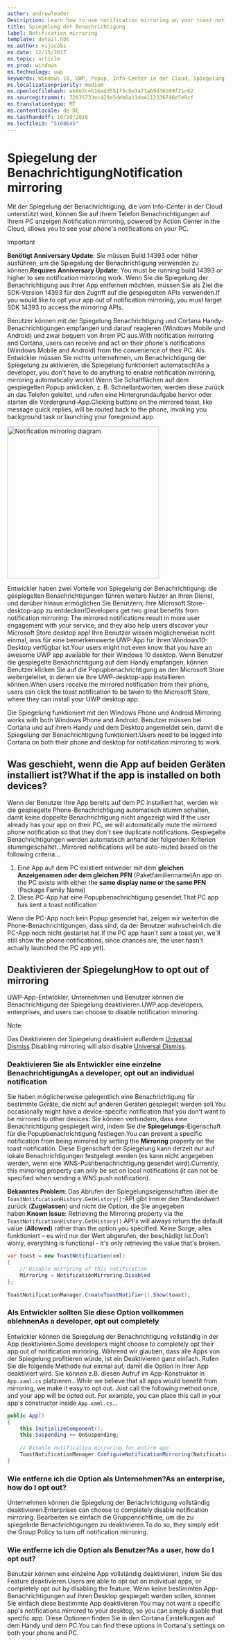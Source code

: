 ```yaml
---
author: andrewleader
Description: Learn how to use notification mirroring on your toast notifications.
title: Spiegelung der Benachrichtigung
label: Notification mirroring
template: detail.hbs
ms.author: mijacobs
ms.date: 12/15/2017
ms.topic: article
ms.prod: windows
ms.technology: uwp
keywords: Windows 10, UWP, Popup, Info-Center in der Cloud, Spiegelung der Benachrichtigung, Benachrichtigung, geräteübergreifend
ms.localizationpriority: medium
ms.openlocfilehash: eb8e2ceb16add551f3c8e3a71a69d36b99f21c62
ms.sourcegitcommit: 72835733ec429a5deb6a11da4112336746e5e9cf
ms.translationtype: MT
ms.contentlocale: de-DE
ms.lasthandoff: 10/20/2018
ms.locfileid: "5168645"
---
```

# <a name="notification-mirroring"></a><span data-ttu-id="cfceb-103">Spiegelung der Benachrichtigung</span><span class="sxs-lookup"><span data-stu-id="cfceb-103">Notification mirroring</span></span>

<span data-ttu-id="cfceb-104">Mit der Spiegelung der Benachrichtigung, die vom Info-Center in der Cloud unterstützt wird, können Sie auf Ihrem Telefon Benachrichtigungen auf Ihrem PC anzeigen.</span><span class="sxs-lookup"><span data-stu-id="cfceb-104">Notification mirroring, powered by Action Center in the Cloud, allows you to see your phone's notifications on your PC.</span></span>

> [!IMPORTANT]
> <span data-ttu-id="cfceb-105">**Benötigt Anniversary Update**: Sie müssen Build 14393 oder höher ausführen, um die Spiegelung der Benachrichtigung verwenden zu können.</span><span class="sxs-lookup"><span data-stu-id="cfceb-105">**Requires Anniversary Update**: You must be running build 14393 or higher to see notification mirroring work.</span></span> <span data-ttu-id="cfceb-106">Wenn Sie die Spiegelung der Benachrichtigung aus Ihrer App entfernen möchten, müssen Sie als Ziel die SDK-Version 14393 für den Zugriff auf die gespiegelten APIs verwenden.</span><span class="sxs-lookup"><span data-stu-id="cfceb-106">If you would like to opt your app out of notification mirroring, you must target SDK 14393 to access the mirroring APIs.</span></span>

<span data-ttu-id="cfceb-107">Benutzer können mit der Spiegelung Benachrichtigung und Cortana Handy-Benachrichtigungen empfangen und darauf reagieren (Windows Mobile und Android) und zwar bequem von ihrem PC aus.</span><span class="sxs-lookup"><span data-stu-id="cfceb-107">With notification mirroring and Cortana, users can receive and act on their phone's notifications (Windows Mobile and Android) from the convenience of their PC.</span></span> <span data-ttu-id="cfceb-108">Als Entwickler müssen Sie nichts unternehmen, um Benachrichtigung der Spiegelung zu aktivieren, die Spiegelung funktioniert automatisch!</span><span class="sxs-lookup"><span data-stu-id="cfceb-108">As a developer, you don't have to do anything to enable notification mirroring, mirroring automatically works!</span></span> <span data-ttu-id="cfceb-109">Wenn Sie Schaltflächen auf dem gespiegelten Popup anklicken, z. B. Schnellantworten, werden diese zurück an das Telefon geleitet, und rufen eine Hintergrundaufgabe hervor oder starten die Vordergrund-App.</span><span class="sxs-lookup"><span data-stu-id="cfceb-109">Clicking buttons on the mirrored toast, like message quick replies, will be routed back to the phone, invoking you background task or launching your foreground app.</span></span>

<img alt="Notification mirroring diagram" src="images/toast-mirroring.gif" width="350"/>

<span data-ttu-id="cfceb-110">Entwickler haben zwei Vorteile von Spiegelung der Benachrichtigung: die gespiegelten Benachrichtigungen führen weitere Nutzer an Ihren Dienst, und darüber hinaus ermöglichen Sie Benutzern, Ihre Microsoft Store-desktop-app zu entdecken!</span><span class="sxs-lookup"><span data-stu-id="cfceb-110">Developers get two great benefits from notification mirroring: The mirrored notifications result in more user engagement with your service, and they also help users discover your Microsoft Store desktop app!</span></span> <span data-ttu-id="cfceb-111">Ihre Benutzer wissen möglicherweise nicht einmal, was für eine bemerkenswerte UWP-App für ihren Windows10-Desktop verfügbar ist.</span><span class="sxs-lookup"><span data-stu-id="cfceb-111">Your users might not even know that you have an awesome UWP app available for their Windows 10 desktop.</span></span> <span data-ttu-id="cfceb-112">Wenn Benutzer die gespiegelte Benachrichtigung auf dem Handy empfangen, können Benutzer klicken Sie auf die Popupbenachrichtigung an den Microsoft Store weitergeleitet, in denen sie Ihre UWP-desktop-app installieren können.</span><span class="sxs-lookup"><span data-stu-id="cfceb-112">When users receive the mirrored notification from their phone, users can click the toast notification to be taken to the Microsoft Store, where they can install your UWP desktop app.</span></span>

<span data-ttu-id="cfceb-113">Die Spiegelung funktioniert mit den Windows Phone und Android.</span><span class="sxs-lookup"><span data-stu-id="cfceb-113">Mirroring works with both Windows Phone and Android.</span></span> <span data-ttu-id="cfceb-114">Benutzer müssen bei Cortana und auf ihrem Handy und dem Desktop angemeldet sein, damit die Spiegelung der Benachrichtigung funktioniert.</span><span class="sxs-lookup"><span data-stu-id="cfceb-114">Users need to be logged into Cortana on both their phone and desktop for notification mirroring to work.</span></span>


## <a name="what-if-the-app-is-installed-on-both-devices"></a><span data-ttu-id="cfceb-115">Was geschieht, wenn die App auf beiden Geräten installiert ist?</span><span class="sxs-lookup"><span data-stu-id="cfceb-115">What if the app is installed on both devices?</span></span>

<span data-ttu-id="cfceb-116">Wenn der Benutzer Ihre App bereits auf dem PC installiert hat, werden wir die gespiegelte Phone-Benachrichtigung automatisch stumm schalten, damit keine doppelte Benachrichtigung nicht angezeigt wird.</span><span class="sxs-lookup"><span data-stu-id="cfceb-116">If the user already has your app on their PC, we will automatically mute the mirrored phone notification so that they don't see duplicate notifications.</span></span> <span data-ttu-id="cfceb-117">Gespiegelte Benachrichtigungen werden automatisch anhand der folgenden Kriterien stummgeschaltet...</span><span class="sxs-lookup"><span data-stu-id="cfceb-117">Mirrored notifications will be auto-muted based on the following criteria...</span></span>

1. <span data-ttu-id="cfceb-118">Eine App auf dem PC existiert entweder mit dem **gleichen Anzeigenamen oder dem gleichen PFN** (Paketfamilienname)</span><span class="sxs-lookup"><span data-stu-id="cfceb-118">An app on the PC exists with either the **same display name or the same PFN** (Package Family Name)</span></span>
2. <span data-ttu-id="cfceb-119">Diese PC-App hat eine Popupbenachrichtigung gesendet.</span><span class="sxs-lookup"><span data-stu-id="cfceb-119">That PC app has sent a toast notification</span></span>

<span data-ttu-id="cfceb-120">Wenn die PC-App noch kein Popup gesendet hat, zeigen wir weiterhin die Phone-Benachrichtigungen, dass sind, da der Benutzer wahrscheinlich die PC-App noch nicht gestartet hat.</span><span class="sxs-lookup"><span data-stu-id="cfceb-120">If the PC app hasn't sent a toast yet, we'll still show the phone notifications, since chances are, the user hasn't actually launched the PC app yet).</span></span>


## <a name="how-to-opt-out-of-mirroring"></a><span data-ttu-id="cfceb-121">Deaktivieren der Spiegelung</span><span class="sxs-lookup"><span data-stu-id="cfceb-121">How to opt out of mirroring</span></span>

<span data-ttu-id="cfceb-122">UWP-App-Entwickler, Unternehmen und Benutzer können die Benachrichtigung der Spiegelung deaktivieren.</span><span class="sxs-lookup"><span data-stu-id="cfceb-122">UWP app developers, enterprises, and users can choose to disable notification mirroring.</span></span>

> [!NOTE]
> <span data-ttu-id="cfceb-123">Das Deaktivieren der Spiegelung deaktiviert außerdem [Universal Dismiss](universal-dismiss.md).</span><span class="sxs-lookup"><span data-stu-id="cfceb-123">Disabling mirroring will also disable [Universal Dismiss](universal-dismiss.md).</span></span>


### <a name="as-a-developer-opt-out-an-individual-notification"></a><span data-ttu-id="cfceb-124">Deaktivieren Sie als Entwickler eine einzelne Benachrichtigung</span><span class="sxs-lookup"><span data-stu-id="cfceb-124">As a developer, opt out an individual notification</span></span>

<span data-ttu-id="cfceb-125">Sie haben möglicherweise gelegentlich eine Benachrichtigung für bestimmte Geräte, die nicht auf anderen Geräten gespiegelt werden soll.</span><span class="sxs-lookup"><span data-stu-id="cfceb-125">You occasionally might have a device-specific notification that you don't want to be mirrored to other devices.</span></span> <span data-ttu-id="cfceb-126">Sie können verhindern, dass eine Benachrichtigung gespiegelt wird, indem Sie die **Spiegelungs**-Eigenschaft für die Popupbenachrichtigung festlegen.</span><span class="sxs-lookup"><span data-stu-id="cfceb-126">You can prevent a specific notification from being mirrored by setting the **Mirroring** property on the toast notification.</span></span> <span data-ttu-id="cfceb-127">Diese Eigenschaft der Spiegelung kann derzeit nur auf lokale Benachrichtigungen festgelegt werden (es kann nicht angegeben werden, wenn eine WNS-Pushbenachrichtigung gesendet wird).</span><span class="sxs-lookup"><span data-stu-id="cfceb-127">Currently, this mirroring property can only be set on local notifications (it can not be specified when sending a WNS push notification).</span></span>

<span data-ttu-id="cfceb-128">**Bekanntes Problem**: Das Abrufen der Spiegelungseigenschaften über die `ToastNotificationHistory.GetHistory()`-API gibt immer den Standardwert zurück (**Zugelassen**) und nicht die Option, die Sie angegeben haben.</span><span class="sxs-lookup"><span data-stu-id="cfceb-128">**Known Issue**: Retrieving the Mirroring property via the `ToastNotificationHistory.GetHistory()` API's will always return the default value (**Allowed**) rather than the option you specified.</span></span> <span data-ttu-id="cfceb-129">Keine Sorge, alles funktioniert – es wird nur der Wert abgerufen, der beschädigt ist.</span><span class="sxs-lookup"><span data-stu-id="cfceb-129">Don't worry, everything is functional - it's only retrieving the value that's broken.</span></span>

```csharp
var toast = new ToastNotification(xml)
{
    // Disable mirroring of this notification
    Mirroring = NotificationMirroring.Disabled
};
  
ToastNotificationManager.CreateToastNotifier().Show(toast);
```


### <a name="as-a-developer-opt-out-completely"></a><span data-ttu-id="cfceb-130">Als Entwickler sollten Sie diese Option vollkommen ablehnen</span><span class="sxs-lookup"><span data-stu-id="cfceb-130">As a developer, opt out completely</span></span>

<span data-ttu-id="cfceb-131">Entwickler können die Spiegelung der Benachrichtigung vollständig in der App deaktivieren.</span><span class="sxs-lookup"><span data-stu-id="cfceb-131">Some developers might choose to completely opt their app out of notification mirroring.</span></span> <span data-ttu-id="cfceb-132">Während wir glauben, dass alle Apps von der Spiegelung profitieren würde, ist ein Deaktivieren ganz einfach. Rufen Sie die folgende Methode nur einmal auf, damit die Option in Ihrer App deaktiviert wird. Sie können z.B. diesen Aufruf im App-Konstruktor in `App.xaml.cs` platzieren...</span><span class="sxs-lookup"><span data-stu-id="cfceb-132">While we believe that all apps would benefit from mirroring, we make it easy to opt out. Just call the following method once, and your app will be opted out. For example, you can place this call in your app's constructor inside `App.xaml.cs`...</span></span>

```csharp
public App()
{
    this.InitializeComponent();
    this.Suspending += OnSuspending;
 
    // Disable notification mirroring for entire app
    ToastNotificationManager.ConfigureNotificationMirroring(NotificationMirroring.Disabled);
}
```


### <a name="as-an-enterprise-how-do-i-opt-out"></a><span data-ttu-id="cfceb-133">Wie entferne ich die Option als Unternehmen?</span><span class="sxs-lookup"><span data-stu-id="cfceb-133">As an enterprise, how do I opt out?</span></span>

<span data-ttu-id="cfceb-134">Unternehmen können die Spiegelung der Benachrichtigung vollständig deaktivieren.</span><span class="sxs-lookup"><span data-stu-id="cfceb-134">Enterprises can choose to completely disable notification mirroring.</span></span> <span data-ttu-id="cfceb-135">Bearbeiten sie einfach die Gruppenrichtlinie, um die zu spiegelnde Benachrichtigungen zu deaktivieren.</span><span class="sxs-lookup"><span data-stu-id="cfceb-135">To do so, they simply edit the Group Policy to turn off notification mirroring.</span></span>


### <a name="as-a-user-how-do-i-opt-out"></a><span data-ttu-id="cfceb-136">Wie entferne ich die Option als Benutzer?</span><span class="sxs-lookup"><span data-stu-id="cfceb-136">As a user, how do I opt out?</span></span>

<span data-ttu-id="cfceb-137">Benutzer können eine einzelne App vollständig deaktivieren, indem Sie das Feature deaktivieren.</span><span class="sxs-lookup"><span data-stu-id="cfceb-137">Users are able to opt out on individual apps, or completely opt out by disabling the feature.</span></span> <span data-ttu-id="cfceb-138">Wenn keine bestimmten App-Benachrichtigungen auf Ihren Desktop gespiegelt werden sollen, können Sie einfach diese bestimmte App deaktivieren.</span><span class="sxs-lookup"><span data-stu-id="cfceb-138">You may not want a specific app's notifications mirrored to your desktop, so you can simply disable that specific app.</span></span> <span data-ttu-id="cfceb-139">Diese Optionen finden Sie in den Cortana Einstellungen auf dem Handy und dem PC.</span><span class="sxs-lookup"><span data-stu-id="cfceb-139">You can find these options in Cortana's settings on both your phone and PC.</span></span>